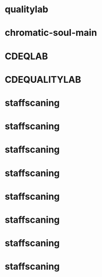 # qualitylab
# chromatic-soul-main
# CDEQLAB
# CDEQUALITYLAB
# staffscaning
# staffscaning
# staffscaning
# staffscaning
# staffscaning
# staffscaning
# staffscaning
# staffscaning
